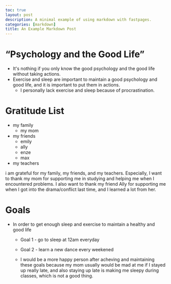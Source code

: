 ```yaml
---
toc: true
layout: post
description: A minimal example of using markdown with fastpages.
categories: [markdown]
title: An Example Markdown Post
---
```


# “Psychology and the Good Life” 

 - It's nothing if you only know the good psychology and the good life without taking actions.
 - Exercise and sleep are important to maintain a good psychology and good life, and it is important to put them in actions.
   - I personally lack exercise and sleep because of procrastination. 
   
 # Gratitude List
 
  - my family
    - my mom
  - my friends
      - emily
      - ally
      - enze
      - max
  - my teachers
      
 i am grateful for my family, my friends, and my teachers. 
 Especially, I want to thank my mom for supporting me in studying and helping me when I encountered problems. 
 I also want to thank my friend Ally for supporting me when I got into the drama/conflict last time, and I learned a lot from her. 
 
 
 # Goals
 
  - In order to get enough sleep and exercise to maintain a healthy and good life
    - Goal 1 - go to sleep at 12am everyday
    - Goal 2 - learn a new dance every weekened
    
    - I would be a more happy person after acheving and maintaining these goals because my mom usually would be mad at me if I stayed up really late, and also staying up late is making me sleepy during classes, which is not a good thing.
     
     
 
